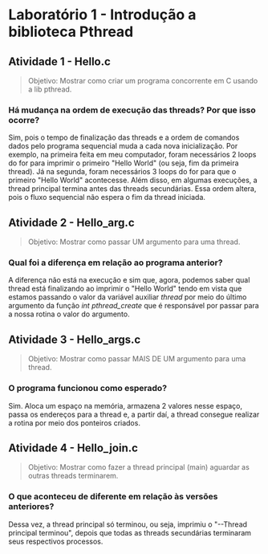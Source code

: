 # Laboratório 1 - Introdução a biblioteca Pthread

## Atividade 1 - Hello.c

> Objetivo: Mostrar como criar um programa concorrente em C usando a lib pthread.

### Há mudança na ordem de execução das threads? Por que isso ocorre?

Sim, pois o tempo de finalização das threads e a ordem de comandos dados pelo programa sequencial muda a cada nova inicialização.
Por exemplo, na primeira feita em meu computador, foram necessários 2 loops do for para imprimir o primeiro "Hello World" (ou seja, fim da primeira thread). Já na segunda, foram necessários 3 loops do for para que o primeiro "Hello World" acontecesse. Além disso, em algumas execuções, a thread principal termina antes das threads secundárias.
Essa ordem altera, pois o fluxo sequencial não espera o fim da thread iniciada.


## Atividade 2 - Hello_arg.c


> Objetivo: Mostrar como passar UM argumento para uma thread.

### Qual foi a diferença em relação ao programa anterior?

A diferença não está na execução e sim que, agora, podemos saber qual thread está finalizando ao imprimir o "Hello World" tendo em vista que estamos passando o valor da variável auxiliar _thread_ por meio do último argumento da função _int pthread\_create_ que é responsável por passar para a nossa rotina o valor do argumento.


## Atividade 3 - Hello_args.c


> Objetivo: Mostrar como passar MAIS DE UM argumento para uma thread.

### O programa funcionou como esperado?

Sim. Aloca um espaço na memória, armazena 2 valores nesse espaço, passa os endereços para a thread e, a partir daí, a thread consegue realizar a rotina por meio dos ponteiros criados.



## Atividade 4 - Hello_join.c


> Objetivo: Mostrar como fazer a thread principal (main) aguardar as outras threads terminarem.

### O que aconteceu de diferente em relação às versões anteriores?

Dessa vez, a thread principal só terminou, ou seja, imprimiu o "--Thread principal terminou", depois que todas as threads secundárias terminaram seus respectivos processos.




